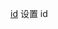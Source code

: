 [id](https://developer.mozilla.org/en-US/docs/Web/HTML/Global_attributes/id)
设置 id

<!-- ## [basic](./basic.html) -->

